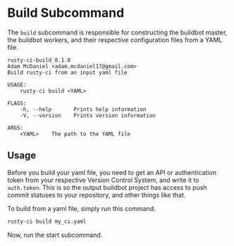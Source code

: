 # Build Subcommand

The `build` subcommand is responsible for constructing the buildbot master, the buildbot workers, and their respective configuration files from a YAML file.

```
rusty-ci-build 0.1.0
Adam McDaniel <adam.mcdaniel17@gmail.com>
Build rusty-ci from an input yaml file

USAGE:
    rusty-ci build <YAML>

FLAGS:
    -h, --help       Prints help information
    -V, --version    Prints version information

ARGS:
    <YAML>    The path to the YAML file
```

## Usage

Before you build your yaml file, you need to get an API or authentication token from your respective Version Control System, and write it to `auth.token`. This is so the output buildbot project has access to push commit statuses to your repository, and other things like that.

To build from a yaml file, simply run this command.

```bash
rusty-ci build my_ci.yaml
```

Now, run the start subcommand.
